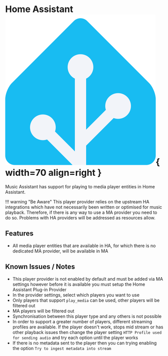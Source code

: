 # Home Assistant ![Preview image](../assets/icons/ha-logo.png){ width=70 align=right }

Music Assistant has support for playing to media player entities in Home Assistant.

!!! warning "Be Aware"
    This player provider relies on the upstream HA integrations which have not necessarily been written or optimised for music playback. Therefore, if there is any way to use a MA provider you need to do so. Problems with HA providers will be addressed as resources allow.

## Features

- All media player entities that are available in HA, for which there is no dedicated MA provider, will be available in MA

## Known Issues / Notes

- This player provider is not enabled by default and must be added via MA settings however before it is available you must setup the Home Assistant Plug-in Provider
- In the provider settings, select which players you want to use
- Only players that support `play_media` can be used, other players will be filtered out
- MA players will be filtered out
- Synchronisation between this player type and any others is not possible
- In order to support a greater number of players, different streaming profiles are available. If the player doesn't work, stops mid stream or has other playback issues then change the player setting `HTTP Profile used for sending audio` and try each option until the player works
- If there is no metadata sent to the player then you can trying enabling the option `Try to ingest metadata into stream`
